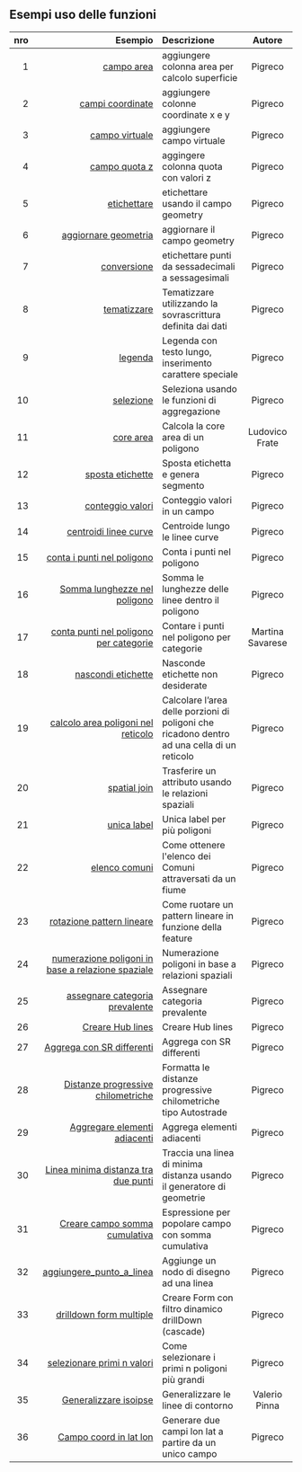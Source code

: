 ## Esempi uso delle funzioni

nro|Esempio|Descrizione|Autore
---:|------:|:----------|:------:
1|[campo area](./es/add_col_area.md)|aggiungere colonna area per calcolo superficie|Pigreco
2|[campi coordinate](./es/add_coord_xy.md)|aggiungere colonne coordinate x e y|Pigreco
3|[campo virtuale](./es/add_campo_virtuale.md)|aggiungere campo virtuale|Pigreco
4|[campo quota z](./es/add_col_z.md)|aggingere colonna quota con valori z|Pigreco
5|[etichettare](./es/etichette.md)|etichettare usando il campo geometry|Pigreco
6|[aggiornare geometria](./es/agg_geom.md)|aggiornare il campo geometry|Pigreco
7|[conversione](./es/conversione.md)|etichettare punti da sessadecimali a sessagesimali|Pigreco
8|[tematizzare](./es/tematizzare.md)|Tematizzare utilizzando la sovrascrittura definita dai dati|Pigreco
9|[legenda](./es/espressione_regolare.md)|Legenda con testo lungo, inserimento carattere speciale|Pigreco
10|[selezione](./es/select_with_aggregate.md)|Seleziona usando le funzioni di aggregazione|Pigreco
11|[core area](./es/core_area.md)|Calcola la core area di un poligono | Ludovico Frate
12|[sposta etichette](./es/sposta_etichetta_linea.md)|Sposta etichetta e genera segmento|Pigreco
13|[conteggio valori](./es/conteggio.md)|Conteggio valori in un campo|Pigreco
14|[centroidi linee curve](./es/centroid_linee.md)|Centroide lungo le linee curve|Pigreco
15|[conta i punti nel poligono](./es/conta_punti_in_poligono.md)|Conta i punti nel poligono|Pigreco
16|[Somma lunghezze nel poligono](./es/somma_lunghezze_nel_poligono.md)|Somma le lunghezze delle linee dentro il poligono|Pigreco
17|[conta punti nel poligono per categorie](./es/punti_in_poligoni_categorie.md)|Contare i punti nel poligono per categorie|Martina Savarese
18|[nascondi etichette](./es/nascondi_etichette.md)|Nasconde etichette non desiderate |Pigreco
19|[calcolo area poligoni nel reticolo](./es/calcolo_area_poligoni_reticolo.md)|Calcolare l’area delle porzioni di poligoni che ricadono dentro ad una cella di un reticolo|Pigreco
20|[spatial join](./es/spatial_join.md)|Trasferire un attributo usando le relazioni spaziali|Pigreco
21|[unica label](./es/unica_etichetta_più_poligoni.md)|Unica label per più poligoni|Pigreco
22|[elenco comuni](./es/elenco_comuni_attraversati_fiume.md)|Come ottenere l'elenco dei Comuni attraversati da un fiume|Pigreco
23|[rotazione pattern lineare](./es/rotazione_pattern.md)|Come ruotare un pattern lineare in funzione della feature|Pigreco
24|[numerazione poligoni in base a relazione spaziale](./es/numerazione_poligoni_rel_spaziale.md)|Numerazione poligoni in base a relazioni spaziali|Pigreco
25|[assegnare categoria prevalente](./es/assegnare_cat_prevalente.md)|Assegnare categoria prevalente|Pigreco
26|[Creare Hub lines](./es/hub_lines.md)|Creare Hub lines|Pigreco
27|[Aggrega con SR differenti](./es/aggregare_con_sr_differenti.md)|Aggrega con SR differenti|Pigreco
28|[Distanze progressive chilometriche](./es/distanze_progressive_chilometriche.md)|Formatta le distanze progressive chilometriche tipo Autostrade|Pigreco
29|[Aggregare elementi adiacenti](./es/aggregare_elementi_contigui.md)|Aggrega elementi adiacenti|Pigreco
30|[Linea minima distanza tra due punti](./es/linea_min_distanza.md)|Traccia una linea di minima distanza usando il generatore di geometrie|Pigreco
31|[Creare campo somma cumulativa](./es/add_campo_sum_cumulativo.md)|Espressione per popolare campo con somma cumulativa|Pigreco
32|[aggiungere_punto_a_linea](./es/aggiungere_punto_a_linea.md)|Aggiunge un nodo di disegno ad una linea|Pigreco
33|[drilldown form multiple](./es/drilldown_form_multiple.md)|Creare Form con filtro dinamico drillDown (cascade)|Pigreco
34|[selezionare primi n valori](./es/selezionare_primi_n_valori.md)|Come selezionare i primi n poligoni più grandi|Pigreco
35|[Generalizzare isoipse](./es/generalizzare_linee.md)|Generalizzare le linee di contorno|Valerio Pinna
36|[Campo coord in lat lon](./es/campo_coord_in_lat_lon.md)|Generare due campi lon lat a partire da un unico campo|Pigreco